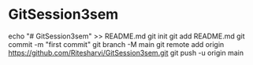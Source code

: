 # GitSession3sem
echo "# GitSession3sem" >> README.md
git init
git add README.md
git commit -m "first commit"
git branch -M main
git remote add origin https://github.com/Ritesharvi/GitSession3sem.git
git push -u origin main
